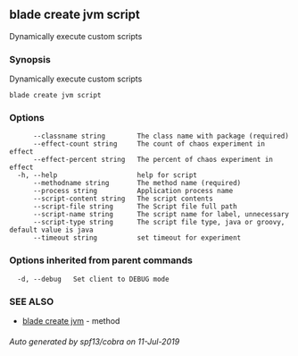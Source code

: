 ## blade create jvm script

Dynamically execute custom scripts

### Synopsis

Dynamically execute custom scripts

```
blade create jvm script
```

### Options

```
      --classname string        The class name with package (required)
      --effect-count string     The count of chaos experiment in effect
      --effect-percent string   The percent of chaos experiment in effect
  -h, --help                    help for script
      --methodname string       The method name (required)
      --process string          Application process name
      --script-content string   The script contents
      --script-file string      The Script file full path
      --script-name string      The script name for label, unnecessary
      --script-type string      The script file type, java or groovy, default value is java
      --timeout string          set timeout for experiment
```

### Options inherited from parent commands

```
  -d, --debug   Set client to DEBUG mode
```

### SEE ALSO

* [blade create jvm](blade_create_jvm.md)	 - method

###### Auto generated by spf13/cobra on 11-Jul-2019
